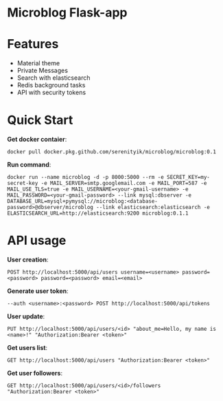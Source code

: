 # Microblog Flask-app

Features
========
*  Material theme
*  Private Messages
*  Search with elasticsearch
*  Redis background tasks
*  API with security tokens

Quick Start
===========
**Get docker contaier**:

  `docker pull docker.pkg.github.com/serenityik/microblog/microblog:0.1`

**Run command**:

  `docker run --name microblog -d -p 8000:5000 --rm -e SECRET_KEY=my-secret-key
  -e MAIL_SERVER=smtp.googlemail.com -e MAIL_PORT=587 -e MAIL_USE_TLS=true
  -e MAIL_USERNAME=<your-gmail-username> -e MAIL_PASSWORD=<your-gmail-password>
  --link mysql:dbserver
  -e DATABASE_URL=mysql+pymysql://microblog:<database-password>@dbserver/microblog
  --link elasticsearch:elasticsearch
  -e ELASTICSEARCH_URL=http://elasticsearch:9200
  microblog:0.1.1`

API usage
=========
**User creation**:

  `POST http://localhost:5000/api/users username=<username> password=<password> password=<password> email=<email>`

**Generate user token**:

  `--auth <username>:<password> POST http://localhost:5000/api/tokens`

**User update**:

  `PUT http://localhost:5000/api/users/<id> "about_me=Hello, my name is <name>!" "Authorization:Bearer <token>"`

**Get users list**:

  `GET http://localhost:5000/api/users "Authorization:Bearer <token>"`

**Get user followers**:

  `GET http://localhost:5000/api/users/<id>/followers "Authorization:Bearer <token>"`
